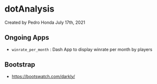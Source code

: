 # dotAnalysis
Created by Pedro Honda
July 17th, 2021

## Ongoing Apps

- `winrate_per_month` : Dash App to display winrate per month by players

## Bootstrap

- https://bootswatch.com/darkly/
